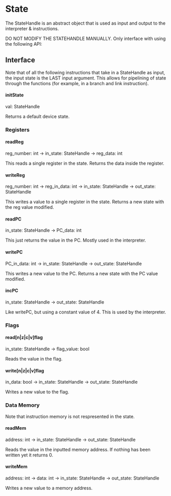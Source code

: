 ﻿# State
The StateHandle is an abstract object that is used as input and output to the interpreter & instructions.

DO NOT MODIFY THE STATEHANDLE MANUALLY. Only interface with using the following API:

## Interface
Note that of all the following instructions that take in a StateHandle as input, the input state is the LAST input argument. This allows for pipelining of state through the functions (for example, in a branch and link instruction).

#### initState
val: StateHandle

Returns a default device state.

### Registers

#### readReg
reg_number: int -> in_state: StateHandle -> reg_data: int

This reads a single register in the state. Returns the data inside the register.

#### writeReg
reg_number: int -> reg_in_data: int -> in_state: StateHandle -> out_state: StateHandle

This writes a value to a single register in the state. Returns a new state with the reg value modified.

#### readPC
in_state: StateHandle -> PC_data: int

This just returns the value in the PC. Mostly used in the interpreter.

#### writePC
PC_in_data: int -> in_state: StateHandle -> out_state: StateHandle

This writes a new value to the PC. Returns a new state with the PC value modified.

#### incPC
in_state: StateHandle -> out_state: StateHandle

Like writePC, but using a constant value of 4. This is used by the interpreter.

### Flags

#### read[n|z|c|v]flag
in_state: StateHandle -> flag_value: bool

Reads the value in the flag.

#### write[n|z|c|v]flag
in_data: bool -> in_state: StateHandle -> out_state: StateHandle

Writes a new value to the flag.

### Data Memory
Note that instruction memory is not respresented in the state.

#### readMem
address: int -> in_state: StateHandle -> out_state: StateHandle

Reads the value in the inputted memory address. If nothing has been written yet it returns 0.

#### writeMem
address: int -> data: int -> in_state: StateHandle -> out_state: StateHandle

Writes a new value to a memory address.